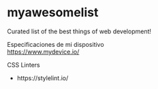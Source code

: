 # myawesomelist
Curated list of the best things of web development!

Especificaciones de mi dispositivo<br>
https://www.mydevice.io/

CSS
Linters
<ul>
  <li>https://stylelint.io/</li>
 </ul>
